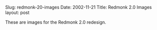 Slug: redmonk-20-images
Date: 2002-11-21
Title: Redmonk 2.0 Images
layout: post

These are images for the Redmonk 2.0 redesign.
